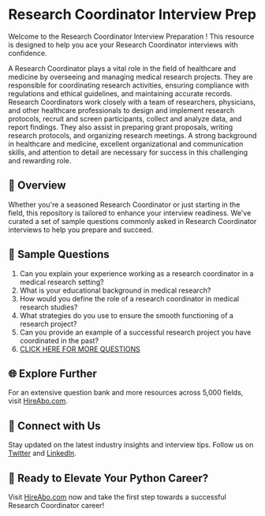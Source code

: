 # Research Coordinator Interview Prep

Welcome to the Research Coordinator Interview Preparation ! This resource is designed to help you ace your Research Coordinator interviews with confidence.

A Research Coordinator plays a vital role in the field of healthcare and medicine by overseeing and managing medical research projects. They are responsible for coordinating research activities, ensuring compliance with regulations and ethical guidelines, and maintaining accurate records. Research Coordinators work closely with a team of researchers, physicians, and other healthcare professionals to design and implement research protocols, recruit and screen participants, collect and analyze data, and report findings. They also assist in preparing grant proposals, writing research protocols, and organizing research meetings. A strong background in healthcare and medicine, excellent organizational and communication skills, and attention to detail are necessary for success in this challenging and rewarding role.

## 🚀 Overview

Whether you're a seasoned Research Coordinator or just starting in the field, this repository is tailored to enhance your interview readiness. We've curated a set of sample questions commonly asked in Research Coordinator interviews to help you prepare and succeed.

## 📝 Sample Questions

1. Can you explain your experience working as a research coordinator in a medical research setting?
2. What is your educational background in medical research?
3. How would you define the role of a research coordinator in medical research studies?
4. What strategies do you use to ensure the smooth functioning of a research project?
5. Can you provide an example of a successful research project you have coordinated in the past?
6. [CLICK HERE FOR MORE QUESTIONS](https://hireabo.com/job/2_3_25/Research%20Coordinator)

## 🌐 Explore Further

For an extensive question bank and more resources across 5,000 fields, visit [HireAbo.com](https://www.hireabo.com).

## 📱 Connect with Us

Stay updated on the latest industry insights and interview tips. Follow us on [Twitter](https://twitter.com/hireabo) and [LinkedIn](https://www.linkedin.com/in/hire-abo-3609972a8/).

## 🚀 Ready to Elevate Your Python Career?

Visit [HireAbo.com](https://www.hireabo.com) now and take the first step towards a successful Research Coordinator career!